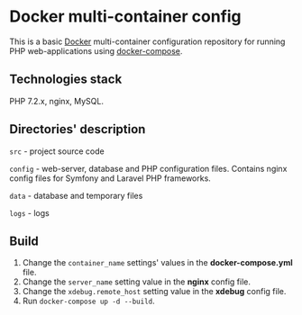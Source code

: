 # Docker multi-container config
This is a basic [Docker][docker] multi-container configuration repository for running PHP web-applications using [docker-compose][docker-compose].

## Technologies stack
PHP 7.2.x, nginx, MySQL.

## Directories' description
``src`` - project source code

``config`` - web-server, database and PHP configuration files. Contains nginx config files for Symfony and Laravel PHP frameworks.

``data`` - database and temporary files

``logs`` - logs

## Build
1. Change the ``container_name`` settings' values in the **docker-compose.yml** file.
2. Change the ``server_name`` setting value in the **nginx** config file. 
3. Change the ``xdebug.remote_host`` setting value in the **xdebug** config file.
4. Run ``docker-compose up -d --build``.

[docker]: https://www.docker.com/what-docker
[docker-compose]: https://docs.docker.com/compose/